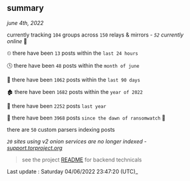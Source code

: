 
## summary
_june 4th, 2022_

currently tracking `104` groups across `150` relays & mirrors - _`52` currently online_ 📡

⏲ there have been `13` posts within the `last 24 hours`

🕓 there have been `48` posts within the `month of june`

📅 there have been `1062` posts within the `last 90 days`

🏚 there have been `1682` posts within the `year of 2022`

🚀 there have been `2252` posts `last year`

🦕 there have been `3968` posts `since the dawn of ransomwatch` 🐣

there are `50` custom parsers indexing posts

_`20` sites using v2 onion services are no longer indexed - [support.torproject.org](https://support.torproject.org/onionservices/v2-deprecation/)_

> see the project [README](https://github.com/jmousqueton/ransomwatch#readme) for backend technicals



Last update : Saturday 04/06/2022 23:47:20 (UTC)_

